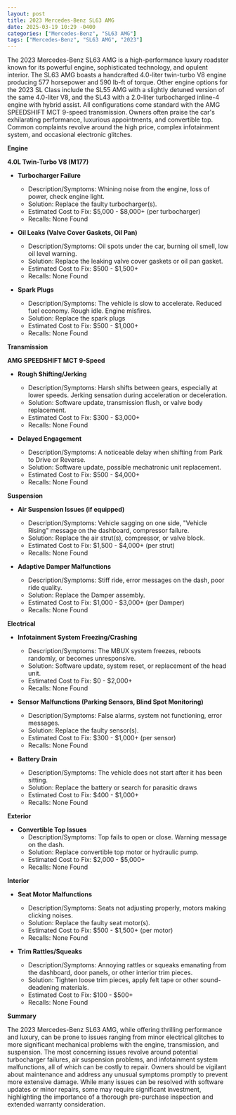 ```yaml
---
layout: post
title: 2023 Mercedes-Benz SL63 AMG
date: 2025-03-19 10:29 -0400
categories: ["Mercedes-Benz", "SL63 AMG"]
tags: ["Mercedes-Benz", "SL63 AMG", "2023"]
---
```

The 2023 Mercedes-Benz SL63 AMG is a high-performance luxury roadster known for its powerful engine, sophisticated technology, and opulent interior. The SL63 AMG boasts a handcrafted 4.0-liter twin-turbo V8 engine producing 577 horsepower and 590 lb-ft of torque. Other engine options for the 2023 SL Class include the SL55 AMG with a slightly detuned version of the same 4.0-liter V8, and the SL43 with a 2.0-liter turbocharged inline-4 engine with hybrid assist. All configurations come standard with the AMG SPEEDSHIFT MCT 9-speed transmission. Owners often praise the car's exhilarating performance, luxurious appointments, and convertible top. Common complaints revolve around the high price, complex infotainment system, and occasional electronic glitches.

**Engine**

**4.0L Twin-Turbo V8 (M177)**

*   **Turbocharger Failure**
    *   Description/Symptoms: Whining noise from the engine, loss of power, check engine light.
    *   Solution: Replace the faulty turbocharger(s).
    *   Estimated Cost to Fix: $5,000 - $8,000+ (per turbocharger)
    *   Recalls: None Found

*   **Oil Leaks (Valve Cover Gaskets, Oil Pan)**
    *   Description/Symptoms: Oil spots under the car, burning oil smell, low oil level warning.
    *   Solution: Replace the leaking valve cover gaskets or oil pan gasket.
    *   Estimated Cost to Fix: $500 - $1,500+
    *   Recalls: None Found

*   **Spark Plugs**
    *   Description/Symptoms: The vehicle is slow to accelerate. Reduced fuel economy. Rough idle. Engine misfires.
    *   Solution: Replace the spark plugs
    *   Estimated Cost to Fix: $500 - $1,000+
    *   Recalls: None Found

**Transmission**

**AMG SPEEDSHIFT MCT 9-Speed**

*   **Rough Shifting/Jerking**
    *   Description/Symptoms: Harsh shifts between gears, especially at lower speeds. Jerking sensation during acceleration or deceleration.
    *   Solution: Software update, transmission flush, or valve body replacement.
    *   Estimated Cost to Fix: $300 - $3,000+
    *   Recalls: None Found

*   **Delayed Engagement**
    *   Description/Symptoms: A noticeable delay when shifting from Park to Drive or Reverse.
    *   Solution: Software update, possible mechatronic unit replacement.
    *   Estimated Cost to Fix: $500 - $4,000+
    *   Recalls: None Found

**Suspension**

*   **Air Suspension Issues (if equipped)**
    *   Description/Symptoms: Vehicle sagging on one side, "Vehicle Rising" message on the dashboard, compressor failure.
    *   Solution: Replace the air strut(s), compressor, or valve block.
    *   Estimated Cost to Fix: $1,500 - $4,000+ (per strut)
    *   Recalls: None Found

*   **Adaptive Damper Malfunctions**
    * Description/Symptoms: Stiff ride, error messages on the dash, poor ride quality.
    * Solution: Replace the Damper assembly.
    * Estimated Cost to Fix: $1,000 - $3,000+ (per Damper)
    * Recalls: None Found

**Electrical**

*   **Infotainment System Freezing/Crashing**
    *   Description/Symptoms: The MBUX system freezes, reboots randomly, or becomes unresponsive.
    *   Solution: Software update, system reset, or replacement of the head unit.
    *   Estimated Cost to Fix: $0 - $2,000+
    *   Recalls: None Found

*   **Sensor Malfunctions (Parking Sensors, Blind Spot Monitoring)**
    *   Description/Symptoms: False alarms, system not functioning, error messages.
    *   Solution: Replace the faulty sensor(s).
    *   Estimated Cost to Fix: $300 - $1,000+ (per sensor)
    *   Recalls: None Found

*   **Battery Drain**
    * Description/Symptoms: The vehicle does not start after it has been sitting.
    * Solution: Replace the battery or search for parasitic draws
    * Estimated Cost to Fix: $400 - $1,000+
    * Recalls: None Found

**Exterior**

*   **Convertible Top Issues**
    * Description/Symptoms: Top fails to open or close. Warning message on the dash.
    * Solution: Replace convertible top motor or hydraulic pump.
    * Estimated Cost to Fix: $2,000 - $5,000+
    * Recalls: None Found

**Interior**

*   **Seat Motor Malfunctions**
    *   Description/Symptoms: Seats not adjusting properly, motors making clicking noises.
    *   Solution: Replace the faulty seat motor(s).
    *   Estimated Cost to Fix: $500 - $1,500+ (per motor)
    *   Recalls: None Found

*   **Trim Rattles/Squeaks**
    *   Description/Symptoms: Annoying rattles or squeaks emanating from the dashboard, door panels, or other interior trim pieces.
    *   Solution: Tighten loose trim pieces, apply felt tape or other sound-deadening materials.
    *   Estimated Cost to Fix: $100 - $500+
    *   Recalls: None Found

**Summary**

The 2023 Mercedes-Benz SL63 AMG, while offering thrilling performance and luxury, can be prone to issues ranging from minor electrical glitches to more significant mechanical problems with the engine, transmission, and suspension. The most concerning issues revolve around potential turbocharger failures, air suspension problems, and infotainment system malfunctions, all of which can be costly to repair. Owners should be vigilant about maintenance and address any unusual symptoms promptly to prevent more extensive damage. While many issues can be resolved with software updates or minor repairs, some may require significant investment, highlighting the importance of a thorough pre-purchase inspection and extended warranty consideration.

